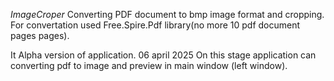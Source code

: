 
*ImageCroper*
Converting PDF document to bmp image format and cropping.
For convertation used Free.Spire.Pdf library(no more 10 pdf document pages pages).

It Alpha version of application.
06 april 2025
On this stage application can converting pdf to image and preview in main window (left window).
